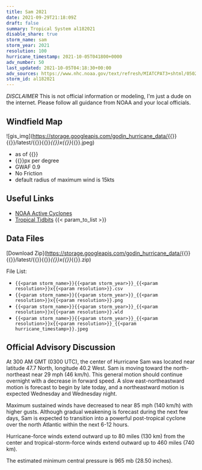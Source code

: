 ```yaml
---
title: Sam 2021
date: 2021-09-29T21:18:09Z
draft: false
summary: Tropical System al182021
disable_share: true
storm_name: sam
storm_year: 2021
resolution: 100
hurricane_timestamp: 2021-10-05T041800+0000
adv_number: 50
last_updated: 2021-10-05T04:18:30+00:00
adv_sources: https://www.nhc.noaa.gov/text/refresh/MIATCPAT3+shtml/050231.shtml;https://www.nhc.noaa.gov/refresh/graphics_at3+shtml/023224.shtml?cone
storm_id: al182021
---
```

*DISCLAIMER* This is not official information or modeling, I'm just a dude on the internet.  Please follow all guidance from NOAA and your local officials.

## Windfield Map
![gis_img](https://storage.googleapis.com/godin_hurricane_data/{{<param storm_name>}}{{<param storm_year>}}/latest/{{<param storm_name>}}{{<param storm_year>}}_{{<param resolution>}}x{{<param resolution>}}_{{<param hurricane_timestamp>}}.jpeg)

- as of {{<param last_updated>}}
- {{<param resolution>}}px per degree
- GWAF 0.9
- No Friction
- default radius of maximum wind is 15kts

## Useful Links
- [NOAA Active Cyclones](https://www.nhc.noaa.gov/)
- [Tropical Tidbits](https://www.tropicaltidbits.com/storminfo/)
{{< param_to_list >}}

## Data Files
[Download Zip](https://storage.googleapis.com/godin_hurricane_data/{{<param storm_name>}}{{<param storm_year>}}/latest/{{<param storm_name>}}{{<param storm_year>}}_{{<param resolution>}}x{{<param resolution>}}_{{<param hurricane_timestamp>}}.zip)

File List:
- `{{<param storm_name>}}{{<param storm_year>}}_{{<param resolution>}}x{{<param resolution>}}.csv`
- `{{<param storm_name>}}{{<param storm_year>}}_{{<param resolution>}}x{{<param resolution>}}.png`
- `{{<param storm_name>}}{{<param storm_year>}}_{{<param resolution>}}x{{<param resolution>}}.wld`
- `{{<param storm_name>}}{{<param storm_year>}}_{{<param resolution>}}x{{<param resolution>}}_{{<param hurricane_timestamp>}}.jpeg`


## Official Advisory Discussion
At 300 AM GMT (0300 UTC), the center of Hurricane Sam was located
near latitude 47.7 North, longitude 40.2 West. Sam is moving toward
the north-northeast near 29 mph (46 km/h).  This general motion
should continue overnight with a decrease in forward speed.  A
slow east-northeastward motion is forecast to begin by late today,
and a northeastward motion is expected Wednesday and Wednesday
night.
 
Maximum sustained winds have decreased to near 85 mph (140 km/h)
with higher gusts.  Although gradual weakening is forecast during
the next few days, Sam is expected to transition into a powerful
post-tropical cyclone over the north Atlantic within the next 6-12
hours.
 
Hurricane-force winds extend outward up to 80 miles (130 km) from
the center and tropical-storm-force winds extend outward up to 460
miles (740 km).
 
The estimated minimum central pressure is 965 mb (28.50 inches).